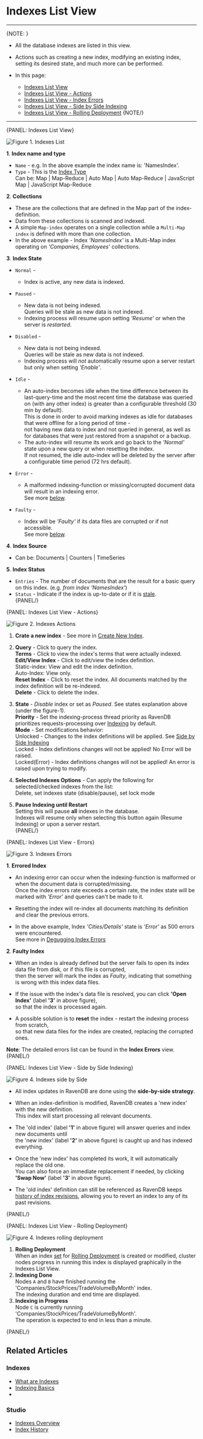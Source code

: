 ﻿# Indexes List View
---

{NOTE: }

* All the database indexes are listed in this view. 

* Actions such as creating a new index, modifying an existing index, setting its desired state, and much more can be performed.  

* In this page:  
  * [Indexes List View](../../../studio/database/indexes/indexes-list-view#indexes-list-view)  
  * [Indexes List View - Actions](../../../studio/database/indexes/indexes-list-view#indexes-list-view---actions)  
  * [Indexes List View - Index Errors](../../../studio/database/indexes/indexes-list-view#indexes-list-view---errors)  
  * [Indexes List View - Side by Side Indexing](../../../studio/database/indexes/indexes-list-view#indexes-list-view---side-by-side-indexing)
  * [Indexes List View - Rolling Deployment](../../../studio/database/indexes/indexes-list-view#indexes-list-view---rolling-deployment)
{NOTE/}

---

{PANEL: Indexes List View}

![Figure 1. Indexes List](images/indexes-list-view-1.png "Figure-1: The indexes List View")

**1**. **Index name and type**  

   * `Name` - e.g. In the above example the index name is: 'NamesIndex'.  
   * `Type` - This is the [Index Type](../../../studio/database/indexes/indexes-overview#indexes-types)  
     Can be: Map | Map-Reduce | Auto Map | Auto Map-Reduce | JavaScript Map | JavaScript Map-Reduce  

**2**. **Collections**  

   * These are the collections that are defined in the Map part of the index-definition.  
   * Data from these collections is scanned and indexed.  
   * A simple `Map-index` operates on a single collection while a `Multi-Map index` is defined with more than one collection.  
   * In the above example - Index _'NamesIndex'_ is a Multi-Map index operating on _'Companies, Employees'_ collections.  

**3**. **Index State**  

   * `Normal` -  
      * Index is active, any new data is indexed.  

   * `Paused` -  
      * New data is not being indexed.  
        Queries will be stale as new data is not indexed.  
      * Indexing process will resume upon setting _'Resume'_ or when the server is _restarted_.  

   * `Disabled` -  
      * New data is not being indexed.  
        Queries will be stale as new data is not indexed.  
      * Indexing process will _not_ automatically resume upon a server restart but only when setting _'Enable'_.  

   * `Idle` -  
      * An auto-index becomes idle when the time difference between its last-query-time and
        the most recent time the database was queried on (with any other index) is greater than a configurable threshold (30 min by default).  
        This is done in order to avoid marking indexes as idle for databases that were offline for a long period of time -  
        not having new data to index and not queried in general, as well as for databases that were just restored from a snapshot or a backup.  
      * The auto-index will resume its work and go back to the _'Normal'_ state upon a new query or when resetting the index.  
        If not resumed, the idle auto-index will be deleted by the server after a configurable time period (72 hrs default).  

   * `Error` -  
      * A malformed indexing-function or missing/corrupted document data will result in an indexing error.  
        See more [below](../../../studio/database/indexes/indexes-list-view#indexes-list-view---errors).  

   * `Faulty` -  
      * Index will be _'Faulty'_ if its data files are corrupted or if not accessible.  
        See more [below](../../../studio/database/indexes/indexes-list-view#indexes-list-view---errors).  

**4**. **Index Source**  

   * Can be: Documents | Counters | TimeSeries  

**5**. **Index Status**

   * `Entries` - The number of documents that are the result for a basic query on this index. (e.g. _from index 'NamesIndex'_)  
   * `Status` - Indicate if the index is up-to-date or if it is [stale](../../../indexes/stale-indexes).  
{PANEL/}

{PANEL: Indexes List View - Actions}

![Figure 2. Indexes Actions](images/indexes-list-view-2.png "Figure-2: Indexes List View - Actions")

1. **Crate a new index** - See more in [Create New Index](../../../studio/database/indexes/create-map-index).  

2. **Query** - Click to query the index.  
   **Terms** - Click to view the index's terms that were actually indexed.  
   **Edit/View Index** - Click to edit/view the index definition.  
   Static-index: View and edit the index definition.  
   Auto-Index: View only.  
   **Reset Index** - Click to reset the index. All documents matched by the index definition will be re-indexed.  
   **Delete** - Click to delete the index.  

3. **State** - _Disable_ index or set as _Paused_. See states explanation above (under the figure-1).  
   **Priority** - Set the indexing-process thread priority as RavenDB prioritizes requests-processing over [Indexing](../../../server/administration/index-administration#priority) by default.  
   **Mode** - Set modifications behavior:  
   Unlocked - Changes to the index definitions will be applied. See [Side by Side Indexing](../../../studio/database/indexes/indexes-list-view#indexes-list-view---side-by-side-indexing)  
   Locked - Index definitions changes will not be applied! No Error will be raised.  
   Locked(Error) - Index definitions changes will not be applied! An error is raised upon trying to modify.  

4. **Selected Indexes Options** - Can apply the following for selected/checked indexes from the list:  
   Delete, set indexes state (disable/pause), set lock mode  

5. **Pause Indexing until Restart**  
   Setting this will pause **all** indexes in the database.  
   Indexes will resume only when selecting this button again (Resume Indexing) or upon a server restart.  
{PANEL/}

{PANEL: Indexes List View - Errors}

![Figure 3. Indexes Errors](images/indexes-list-view-3.png "Figure-3: Indexes List View - Errors")

**1**. **Errored Index**

  * An indexing error can occur when the indexing-function is malformed or when the document data is corrupted/missing.  
    Once the index errors rate exceeds a certain rate, the index state will be marked with _'Error'_ and queries can't be made to it.  

  * Resetting the index will re-index all documents matching its definition and clear the previous errors.  

  * In the above example, Index _'Cities/Details'_ state is _'Error'_ as 500 errors were encountered.  
    See more in [Degugging Index Errors](../../../indexes/troubleshooting/debugging-index-errors)  

**2**. **Faulty Index** 

   * When an index is already defined but the server fails to open its index data file from disk, or if this file is corrupted,  
     then the server will mark the index as _Faulty_, indicating that something is wrong with this index data files.  

   * If the issue with the index's data file is resolved, you can click **'Open Index'** (label **'3'** in above figure),  
     so that the index is processed again.  

   * A possible solution is to **reset** the index - restart the indexing process from scratch,  
     so that new data files for the index are created, replacing the corrupted ones.  

**Note**: The detailed errors list can be found in the **Index Errors** view.  
{PANEL/}

{PANEL: Indexes List View - Side by Side Indexing}

![Figure 4. Indexes side by Side](images/indexes-list-view-4.png "Figure-4: Indexes List View - Side by Side Indexing")

* All index updates in RavenDB are done using the **side-by-side strategy**.  

* When an index-definition is modified, RavenDB creates a 'new index' with the new definition.  
  This index will start processing all relevant documents.  

* The 'old index' (label **'1'** in above figure) will answer queries and index new documents until  
  the 'new index' (label **'2'** in above figure) is caught up and has indexed everything.  

* Once the 'new index' has completed its work, it will automatically replace the old one.  
  You can also force an immediate replacement if needed, by clicking **'Swap Now'** (label **'3'** in above figure).  

* The 'old index' definition can still be referenced as RavenDB keeps 
  [history of index revisions](../../../studio/database/indexes/index-history), 
  allowing you to revert an index to any of its past revisions.  

{PANEL/}


{PANEL: Indexes List View - Rolling Deployment}

![Figure 4. Indexes rolling deployment](images/indexes-list-view-5.png "Figure-4: Indexes List View - Rolling Deployment")

1. **Rolling Deployment**  
  When an index [set](../../../studio/database/indexes/create-map-index#edit-index-view) 
  for [Rolling Deployment](../../../indexes/rolling-index-deployment) is created or 
  modified, cluster nodes progress in running this index is displayed graphically in the Indexes 
  List View.  
2. **Indexing Done**  
   Nodes `A` and `B` have finished running the 'Companies/StockPrices/TradeVolumeByMonth' index.  
   The indexing duration and end time are displayed.  
3. **Indexing in Progress**  
   Node `C` is currently running 'Companies/StockPrices/TradeVolumeByMonth'.  
   The operation is expected to end in less than a minute.  

{PANEL/}

## Related Articles

### Indexes
- [What are Indexes](../../../indexes/what-are-indexes)
- [Indexing Basics](../../../indexes/indexing-basics)
- 
### Studio
- [Indexes Overview](../../../studio/database/indexes/indexes-overview#indexes-overview)
- [Index History](../../../studio/database/indexes/index-history)



